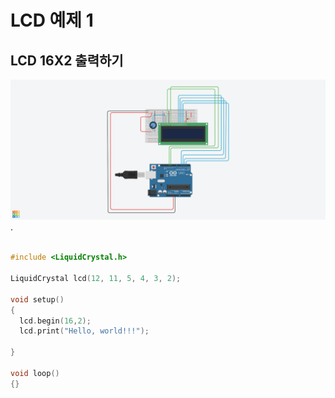 # LCD 예제 1
## LCD 16X2 출력하기

![LCD](./images/lcd_01.png).

```c

#include <LiquidCrystal.h>

LiquidCrystal lcd(12, 11, 5, 4, 3, 2);

void setup()
{
  lcd.begin(16,2);
  lcd.print("Hello, world!!!");

}

void loop()
{}

```
